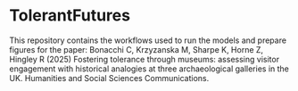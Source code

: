 # TolerantFutures
 
This repository contains the workflows used to run the models and prepare figures for the paper: Bonacchi C, Krzyzanska M, Sharpe K, Horne Z, Hingley R (2025) Fostering tolerance through museums: assessing visitor engagement with historical analogies at three archaeological galleries in the UK. Humanities and Social Sciences Communications.
